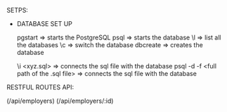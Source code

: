 SETPS:

- DATABASE SET UP

  pgstart => starts the PostgreSQL
  psql => starts the database
  \l => list all the databases
  \c <dbName> => switch the database
  dbcreate <dbName> => creates the database

  \i <xyz.sql> => connects the sql file with the database
  psql -d <dbName> -f <full path of the .sql file> => connects the sql file with the database



RESTFUL ROUTES API:

(/api/employers)
(/api/employers/:id)
